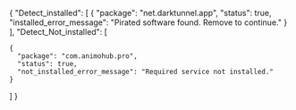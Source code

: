 {
  "Detect_installed": [
    {
      "package": "net.darktunnel.app",
      "status": true,
      "installed_error_message": "Pirated software found. Remove to continue."
    }
  ],
  "Detect_Not_installed": [

    {
      "package": "com.animohub.pro",
      "status": true,
      "not_installed_error_message": "Required service not installed."
    }
  ]
}
